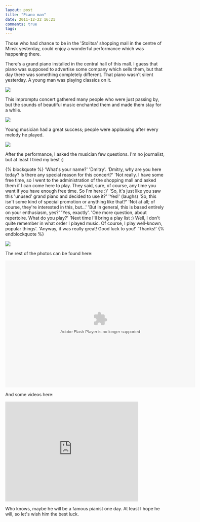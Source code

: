 ```yaml
---
layout: post
title: "Piano man"
date: 2011-12-22 16:21
comments: true
tags: 
---
```


Those who had chance to be in the 'Stolitsa' shopping mall in the centre of
Minsk yesterday, could enjoy a wonderful performance which was happening there.
<!-- more -->

There's a grand piano installed in the central hall of this mall. I guess
that piano was supposed to advertise  some company which sells them, but that
day there was something completely different. That piano wasn't silent yesterday.
A young man was playing classics on it.

![](https://lh3.googleusercontent.com/-sjQUt5YEGEI/TvMsHt7lptI/AAAAAAAAFs4/3Xh4TuleN7I/s640/DSCF3239.JPG)

This impromptu concert gathered many people who were just passing by, but the
sounds of beautiful music enchanted them and made them stay for a while.

![](https://lh5.googleusercontent.com/-fbm07SbLz5Q/TvMtHa1knyI/AAAAAAAAFts/SGFKdx9m8I0/s640/S0873395.JPG)

Young musician had a great success; people were applausing after every melody he played.

![](https://lh6.googleusercontent.com/-INNzgRNfl5M/TvMsnev5p8I/AAAAAAAAFuI/_L6oA_7jnqE/s720/S0583262.JPG)

After the performance, I asked the musician few questions. I'm no journalist, but at least I tried my best :)

{% blockquote %}
'What's your name?'
'Dmitry'.
'Dmitry, why are you here today? Is there any special reason for this concert?'
'Not really. I have some free time, so I went to the administration of the shopping mall and asked them if I can come here to play. They said, sure, of course, any time you want if you have enough free time. So I'm here :)'
'So, it's just like you saw this 'unused' grand piano and decided to use it?'
'Yes!' (laughs)
'So, this isn't some kind of special promotion or anything like that?'
'Not at all; of course, they're interested in this, but...'
'But in general, this is based entirely on your enthusiasm, yes?'
'Yes, exactly'.
'One more question, about repertoire. What do you play?'
'Next time I'll bring a play list :) Well, I don't quite remember in what order I played music. Of course, I play well-known, popular things'.
'Anyway, it was really great! Good luck to you!'
'Thanks!'
{% endblockquote %}

![](https://lh6.googleusercontent.com/-fM5Rf97Ehcc/TvMtxY3R3uI/AAAAAAAAFuE/xlNzkfqBxT4/s640/S0883398.JPG)

The rest of the photos can be found here:

<embed type="application/x-shockwave-flash" src="https://picasaweb.google.com/s/c/bin/slideshow.swf" width="600" height="400" flashvars="host=picasaweb.google.com&hl=en_GB&feat=flashalbum&RGB=0xefefef&feed=https%3A%2F%2Fpicasaweb.google.com%2Fdata%2Ffeed%2Fapi%2Fuser%2FAndrew.Shadoura%2Falbumid%2F5688939150688056913%3Falt%3Drss%26kind%3Dphoto%26hl%3Den_GB" pluginspage="http://www.macromedia.com/go/getflashplayer"></embed>

And some videos here:

<iframe width="420" height="315" src="http://www.youtube.com/embed/Fravrpu79SU" frameborder="0" allowfullscreen></iframe>

Who knows, maybe he will be a famous pianist one day. At least I hope he will, so let's wish him the best luck.
